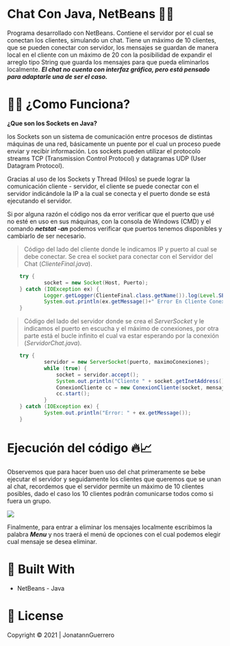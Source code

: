# Chat Con Java, NetBeans 📱📲

Programa desarrollado con NetBeans. Contiene el servidor por el cual se conectan los clientes, simulando un chat. Tiene un máximo de 10 clientes, que se pueden conectar con servidor, los mensajes se guardan de manera local en el cliente con un máximo de 20 con la posibilidad de expandir el arreglo tipo String que guarda los mensajes para que pueda eliminarlos localmente. ***El chat no cuenta con interfaz gráfica, pero está pensado para adaptarle una de ser el caso.***    
    
# 👨‍💻 ¿Como Funciona? 

**¿Que son los Sockets en Java?**

los Sockets son un sistema de comunicación entre procesos de distintas máquinas de una red, básicamente un puente por el cual un proceso puede enviar y recibir información. Los sockets pueden utilizar el protocolo streams TCP (Transmission Control Protocol) y datagramas UDP (User Datagram Protocol). 

Gracias al uso de los Sockets y Thread (Hilos) se puede lograr la comunicación cliente - servidor, el cliente se puede conectar con el servidor indicándole la IP a la cual se conecta y el puerto donde se está ejecutando el servidor.

Si por alguna razón el código nos da error verificar que el puerto que usé no esté en uso en sus máquinas, con la consola de Windows (CMD) y el comando ***netstat -an*** podemos verificar que puertos tenemos disponibles y cambiarlo de ser necesario. 

>  Código del lado del cliente donde le indicamos IP y puerto al cual se debe conectar. Se crea el socket para conectar con el Servidor del Chat (*ClienteFinal.java*).
```Java
    try {
            socket = new Socket(Host, Puerto);
    } catch (IOException ex) {
            Logger.getLogger(ClienteFinal.class.getName()).log(Level.SEVERE, null, ex);
            System.out.println(ex.getMessage()+" Error En Cliente Conexion!");
    }

```
> Código del lado del servidor donde se crea el *ServerSocket* y le indicamos el puerto en escucha y el máximo de conexiones, por otra parte está el bucle infinito el cual va estar esperando por la conexión (*ServidorChat.java*).

```Java
    try {
            servidor = new ServerSocket(puerto, maximoConexiones);            
            while (true) {
                socket = servidor.accept();
                System.out.println("Cliente " + socket.getInetAddress().getHostName() + " conectado.");
                ConexionCliente cc = new ConexionCliente(socket, mensajes);
                cc.start();
            }
    } catch (IOException ex) {
            System.out.println("Error: " + ex.getMessage());
    }
```

# Ejecución del código 🔥📈

Observemos que para hacer buen uso del chat primeramente se bebe ejecutar el servidor y seguidamente los clientes que queremos que se unan al chat, recordemos que el servidor permite un máximo de 10 clientes posibles, dado el caso los 10 clientes podrán comunicarse todos como si fuera un grupo.

![](https://i.imgur.com/VCtey8H.gif)

Finalmente, para entrar a eliminar los mensajes localmente escribimos la palabra ***Menu*** y nos traerá el menú de opciones con el cual podemos elegir cual mensaje se desea eliminar.

# 🔧 Built With
- NetBeans - Java 
# 📝 License
Copyright © 2021 | JonatannGuerrero